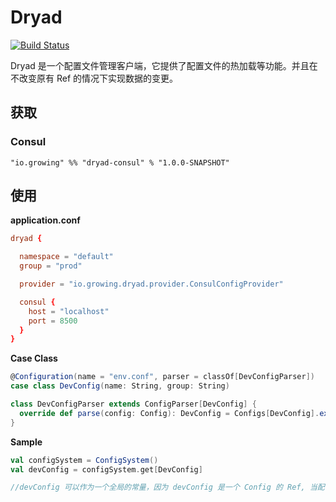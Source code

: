Dryad
==================

[![Build Status](https://travis-ci.org/growingio/dryad.svg?branch=master)](https://travis-ci.org/growingio/dryad)

Dryad 是一个配置文件管理客户端，它提供了配置文件的热加载等功能。并且在不改变原有 Ref 的情况下实现数据的变更。

## 获取

### Consul

```
"io.growing" %% "dryad-consul" % "1.0.0-SNAPSHOT"
```

## 使用

**application.conf**

```conf
dryad {

  namespace = "default"
  group = "prod"

  provider = "io.growing.dryad.provider.ConsulConfigProvider"

  consul {
    host = "localhost"
    port = 8500
  }
}
```

**Case Class**

```scala
@Configuration(name = "env.conf", parser = classOf[DevConfigParser])
case class DevConfig(name: String, group: String)

class DevConfigParser extends ConfigParser[DevConfig] {
  override def parse(config: Config): DevConfig = Configs[DevConfig].extract(config).value
}
```

**Sample**

```scala
val configSystem = ConfigSystem()
val devConfig = configSystem.get[DevConfig]

//devConfig 可以作为一个全局的常量，因为 devConfig 是一个 Config 的 Ref, 当配置文件更新时这个 Ref 会指向新的对象(配置文件更新之后所生成的对象)。
```
